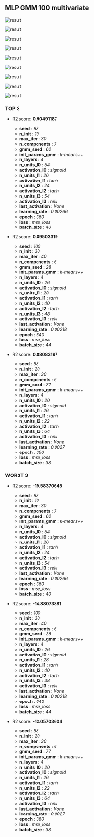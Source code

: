 ## MLP GMM 100 multivariate

![result](img/100_multivariate_importance_r2.png)

![result](img/100_multivariate_n_units_l0_r2.png)

![result](img/100_multivariate_epoch_r2.png)

![result](img/100_multivariate_n_layers_r2.png)

![result](img/100_multivariate_learning_rate_r2.png)

![result](img/100_multivariate_activation_l0_r2.png)

![result](img/100_multivariate_last_activation_r2.png)

![result](img/100_multivariate_batch_size_r2.png)

![result](img/100_multivariate_n_components_r2.png)
### TOP 3
- R2 score: **0.90491187**
	 - **seed** : *98*
	 - **n_init** : *10*
	 - **max_iter** : *30*
	 - **n_components** : *7*
	 - **gmm_seed** : *62*
	 - **init_params_gmm** : *k-means++*
	 - **n_layers** : *4*
	 - **n_units_l0** : *54*
	 - **activation_l0** : *sigmoid*
	 - **n_units_l1** : *26*
	 - **activation_l1** : *tanh*
	 - **n_units_l2** : *24*
	 - **activation_l2** : *tanh*
	 - **n_units_l3** : *54*
	 - **activation_l3** : *relu*
	 - **last_activation** : *None*
	 - **learning_rate** : *0.00266*
	 - **epoch** : *360*
	 - **loss** : *mse_loss*
	 - **batch_size** : *40*

- R2 score: **0.89503319**
	 - **seed** : *100*
	 - **n_init** : *30*
	 - **max_iter** : *40*
	 - **n_components** : *6*
	 - **gmm_seed** : *28*
	 - **init_params_gmm** : *k-means++*
	 - **n_layers** : *4*
	 - **n_units_l0** : *26*
	 - **activation_l0** : *sigmoid*
	 - **n_units_l1** : *28*
	 - **activation_l1** : *tanh*
	 - **n_units_l2** : *40*
	 - **activation_l2** : *tanh*
	 - **n_units_l3** : *48*
	 - **activation_l3** : *relu*
	 - **last_activation** : *None*
	 - **learning_rate** : *0.00218*
	 - **epoch** : *640*
	 - **loss** : *mse_loss*
	 - **batch_size** : *44*

- R2 score: **0.88083197**
	 - **seed** : *98*
	 - **n_init** : *20*
	 - **max_iter** : *30*
	 - **n_components** : *6*
	 - **gmm_seed** : *77*
	 - **init_params_gmm** : *k-means++*
	 - **n_layers** : *4*
	 - **n_units_l0** : *20*
	 - **activation_l0** : *sigmoid*
	 - **n_units_l1** : *26*
	 - **activation_l1** : *tanh*
	 - **n_units_l2** : *22*
	 - **activation_l2** : *tanh*
	 - **n_units_l3** : *64*
	 - **activation_l3** : *relu*
	 - **last_activation** : *None*
	 - **learning_rate** : *0.0027*
	 - **epoch** : *380*
	 - **loss** : *mse_loss*
	 - **batch_size** : *38*


### WORST 3
- R2 score: **-19.58370645**
	 - **seed** : *98*
	 - **n_init** : *10*
	 - **max_iter** : *30*
	 - **n_components** : *7*
	 - **gmm_seed** : *62*
	 - **init_params_gmm** : *k-means++*
	 - **n_layers** : *4*
	 - **n_units_l0** : *54*
	 - **activation_l0** : *sigmoid*
	 - **n_units_l1** : *26*
	 - **activation_l1** : *tanh*
	 - **n_units_l2** : *24*
	 - **activation_l2** : *tanh*
	 - **n_units_l3** : *54*
	 - **activation_l3** : *relu*
	 - **last_activation** : *None*
	 - **learning_rate** : *0.00266*
	 - **epoch** : *360*
	 - **loss** : *mse_loss*
	 - **batch_size** : *40*

- R2 score: **-14.88073881**
	 - **seed** : *100*
	 - **n_init** : *30*
	 - **max_iter** : *40*
	 - **n_components** : *6*
	 - **gmm_seed** : *28*
	 - **init_params_gmm** : *k-means++*
	 - **n_layers** : *4*
	 - **n_units_l0** : *26*
	 - **activation_l0** : *sigmoid*
	 - **n_units_l1** : *28*
	 - **activation_l1** : *tanh*
	 - **n_units_l2** : *40*
	 - **activation_l2** : *tanh*
	 - **n_units_l3** : *48*
	 - **activation_l3** : *relu*
	 - **last_activation** : *None*
	 - **learning_rate** : *0.00218*
	 - **epoch** : *640*
	 - **loss** : *mse_loss*
	 - **batch_size** : *44*

- R2 score: **-13.05703604**
	 - **seed** : *98*
	 - **n_init** : *20*
	 - **max_iter** : *30*
	 - **n_components** : *6*
	 - **gmm_seed** : *77*
	 - **init_params_gmm** : *k-means++*
	 - **n_layers** : *4*
	 - **n_units_l0** : *20*
	 - **activation_l0** : *sigmoid*
	 - **n_units_l1** : *26*
	 - **activation_l1** : *tanh*
	 - **n_units_l2** : *22*
	 - **activation_l2** : *tanh*
	 - **n_units_l3** : *64*
	 - **activation_l3** : *relu*
	 - **last_activation** : *None*
	 - **learning_rate** : *0.0027*
	 - **epoch** : *380*
	 - **loss** : *mse_loss*
	 - **batch_size** : *38*

